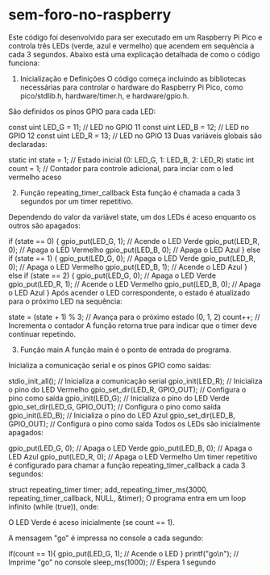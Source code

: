 ﻿# sem-foro-no-raspberry

 Este código foi desenvolvido para ser executado em um Raspberry Pi Pico e controla três LEDs (verde, azul e vermelho) que acendem em sequência a cada 3 segundos. Abaixo está uma explicação detalhada de como o código funciona:

1. Inicialização e Definições
O código começa incluindo as bibliotecas necessárias para controlar o hardware do Raspberry Pi Pico, como pico/stdlib.h, hardware/timer.h, e hardware/gpio.h.

São definidos os pinos GPIO para cada LED:


const uint LED_G = 11; // LED no GPIO 11
const uint LED_B = 12; // LED no GPIO 12
const uint LED_R = 13; // LED no GPIO 13
Duas variáveis globais são declaradas:

static int state = 1; // Estado inicial (0: LED_G, 1: LED_B, 2: LED_R)
static int count = 1; // Contador para controle adicional, para inciar com o led vermelho aceso

2. Função repeating_timer_callback
Esta função é chamada a cada 3 segundos por um timer repetitivo.

Dependendo do valor da variável state, um dos LEDs é aceso enquanto os outros são apagados:

if (state == 0) {
    gpio_put(LED_G, 1); // Acende o LED Verde
    gpio_put(LED_R, 0); // Apaga o LED Vermelho
    gpio_put(LED_B, 0); // Apaga o LED Azul
} else if (state == 1) {
    gpio_put(LED_G, 0); // Apaga o LED Verde
    gpio_put(LED_R, 0); // Apaga o LED Vermelho
    gpio_put(LED_B, 1); // Acende o LED Azul
} else if (state == 2) {
    gpio_put(LED_G, 0); // Apaga o LED Verde
    gpio_put(LED_R, 1); // Acende o LED Vermelho
    gpio_put(LED_B, 0); // Apaga o LED Azul
}
Após acender o LED correspondente, o estado é atualizado para o próximo LED na sequência:

state = (state + 1) % 3; // Avança para o próximo estado (0, 1, 2)
count++; // Incrementa o contador
A função retorna true para indicar que o timer deve continuar repetindo.

3. Função main
A função main é o ponto de entrada do programa.

Inicializa a comunicação serial e os pinos GPIO como saídas:

stdio_init_all(); // Inicializa a comunicação serial
gpio_init(LED_R); // Inicializa o pino do LED Vermelho
gpio_set_dir(LED_R, GPIO_OUT); // Configura o pino como saída
gpio_init(LED_G); // Inicializa o pino do LED Verde
gpio_set_dir(LED_G, GPIO_OUT); // Configura o pino como saída
gpio_init(LED_B); // Inicializa o pino do LED Azul
gpio_set_dir(LED_B, GPIO_OUT); // Configura o pino como saída
Todos os LEDs são inicialmente apagados:

gpio_put(LED_G, 0); // Apaga o LED Verde
gpio_put(LED_B, 0); // Apaga o LED Azul
gpio_put(LED_R, 0); // Apaga o LED Vermelho
Um timer repetitivo é configurado para chamar a função repeating_timer_callback a cada 3 segundos:


struct repeating_timer timer;
add_repeating_timer_ms(3000, repeating_timer_callback, NULL, &timer);
O programa entra em um loop infinito (while (true)), onde:

O LED Verde é aceso inicialmente (se count == 1).

A mensagem "go" é impressa no console a cada segundo:


if(count == 1){
    gpio_put(LED_G, 1); // Acende o LED 
}
printf("go\n"); // Imprime "go" no console
sleep_ms(1000); // Espera 1 segundo
